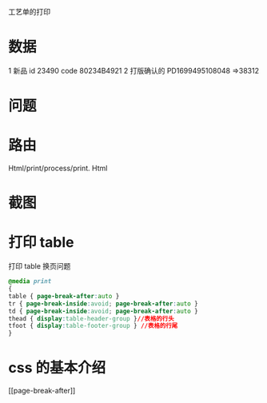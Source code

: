 工艺单的打印
# 数据
1 新品 id 23490  code  80234B4921
2 打版确认的 PD1699495108048   =>38312
# 问题

# 路由
Html/print/process/print. Html

# 截图
# 打印 table
打印 table 换页问题
```css
@media print  
{  
table { page-break-after:auto }  
tr { page-break-inside:avoid; page-break-after:auto }  
td { page-break-inside:avoid; page-break-after:auto }  
thead { display:table-header-group }//表格的行头  
tfoot { display:table-footer-group } //表格的行尾  
}
```
#  css 的基本介绍
[[page-break-after]]